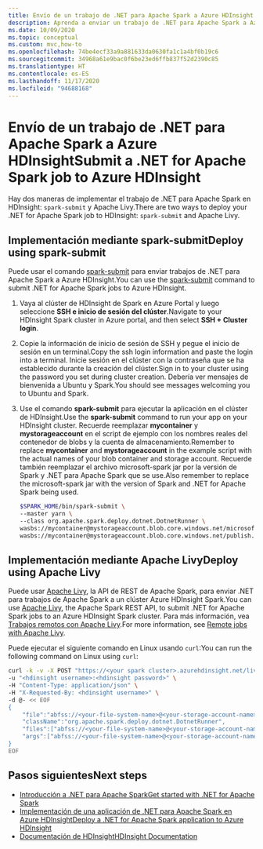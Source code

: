 ```yaml
---
title: Envío de un trabajo de .NET para Apache Spark a Azure HDInsight
description: Aprenda a enviar un trabajo de .NET para Apache Spark a Azure HDInsight mediante spark-submit y Apache Livy.
ms.date: 10/09/2020
ms.topic: conceptual
ms.custom: mvc,how-to
ms.openlocfilehash: 74be4ecf33a9a881633da0630fa1c1a4bf0b19c6
ms.sourcegitcommit: 34968a61e9bac0f6be23ed6ffb837f52d2390c85
ms.translationtype: HT
ms.contentlocale: es-ES
ms.lasthandoff: 11/17/2020
ms.locfileid: "94688168"
---
```

# <a name="submit-a-net-for-apache-spark-job-to-azure-hdinsight"></a><span data-ttu-id="d7304-103">Envío de un trabajo de .NET para Apache Spark a Azure HDInsight</span><span class="sxs-lookup"><span data-stu-id="d7304-103">Submit a .NET for Apache Spark job to Azure HDInsight</span></span>

<span data-ttu-id="d7304-104">Hay dos maneras de implementar el trabajo de .NET para Apache Spark en HDInsight: `spark-submit` y Apache Livy.</span><span class="sxs-lookup"><span data-stu-id="d7304-104">There are two ways to deploy your .NET for Apache Spark job to HDInsight: `spark-submit` and Apache Livy.</span></span>

## <a name="deploy-using-spark-submit"></a><span data-ttu-id="d7304-105">Implementación mediante spark-submit</span><span class="sxs-lookup"><span data-stu-id="d7304-105">Deploy using spark-submit</span></span>

<span data-ttu-id="d7304-106">Puede usar el comando [spark-submit](https://spark.apache.org/docs/latest/submitting-applications.html) para enviar trabajos de .NET para Apache Spark a Azure HDInsight.</span><span class="sxs-lookup"><span data-stu-id="d7304-106">You can use the [spark-submit](https://spark.apache.org/docs/latest/submitting-applications.html) command to submit .NET for Apache Spark jobs to Azure HDInsight.</span></span>

1. <span data-ttu-id="d7304-107">Vaya al clúster de HDInsight de Spark en Azure Portal y luego seleccione **SSH e inicio de sesión del clúster**.</span><span class="sxs-lookup"><span data-stu-id="d7304-107">Navigate to your HDInsight Spark cluster in Azure portal, and then select **SSH + Cluster login**.</span></span>

2. <span data-ttu-id="d7304-108">Copie la información de inicio de sesión de SSH y pegue el inicio de sesión en un terminal.</span><span class="sxs-lookup"><span data-stu-id="d7304-108">Copy the ssh login information and paste the login into a terminal.</span></span> <span data-ttu-id="d7304-109">Inicie sesión en el clúster con la contraseña que se ha establecido durante la creación del clúster.</span><span class="sxs-lookup"><span data-stu-id="d7304-109">Sign in to your cluster using the password you set during cluster creation.</span></span> <span data-ttu-id="d7304-110">Debería ver mensajes de bienvenida a Ubuntu y Spark.</span><span class="sxs-lookup"><span data-stu-id="d7304-110">You should see messages welcoming you to Ubuntu and Spark.</span></span>

3. <span data-ttu-id="d7304-111">Use el comando **spark-submit** para ejecutar la aplicación en el clúster de HDInsight.</span><span class="sxs-lookup"><span data-stu-id="d7304-111">Use the **spark-submit** command to run your app on your HDInsight cluster.</span></span> <span data-ttu-id="d7304-112">Recuerde reemplazar **mycontainer** y **mystorageaccount** en el script de ejemplo con los nombres reales del contenedor de blobs y la cuenta de almacenamiento.</span><span class="sxs-lookup"><span data-stu-id="d7304-112">Remember to replace **mycontainer** and **mystorageaccount** in the example script with the actual names of your blob container and storage account.</span></span> <span data-ttu-id="d7304-113">Recuerde también reemplazar el archivo microsoft-spark jar por la versión de Spark y .NET para Apache Spark que se use.</span><span class="sxs-lookup"><span data-stu-id="d7304-113">Also remember to replace the microsoft-spark jar with the version of Spark and .NET for Apache Spark being used.</span></span>

   ```bash
   $SPARK_HOME/bin/spark-submit \
   --master yarn \
   --class org.apache.spark.deploy.dotnet.DotnetRunner \
   wasbs://mycontainer@mystorageaccount.blob.core.windows.net/microsoft-spark-<spark_majorversion-spark_minorversion>_<scala_majorversion.scala_minorversion>-<spark_dotnet_version>.jar \
   wasbs://mycontainer@mystorageaccount.blob.core.windows.net/publish.zip mySparkApp
   ```

## <a name="deploy-using-apache-livy"></a><span data-ttu-id="d7304-114">Implementación mediante Apache Livy</span><span class="sxs-lookup"><span data-stu-id="d7304-114">Deploy using Apache Livy</span></span>

<span data-ttu-id="d7304-115">Puede usar [Apache Livy](https://livy.incubator.apache.org/), la API de REST de Apache Spark, para enviar .NET para trabajos de Apache Spark a un clúster Azure HDInsight Spark.</span><span class="sxs-lookup"><span data-stu-id="d7304-115">You can use [Apache Livy](https://livy.incubator.apache.org/), the Apache Spark REST API, to submit .NET for Apache Spark jobs to an Azure HDInsight Spark cluster.</span></span> <span data-ttu-id="d7304-116">Para más información, vea [Trabajos remotos con Apache Livy](/azure/hdinsight/spark/apache-spark-livy-rest-interface).</span><span class="sxs-lookup"><span data-stu-id="d7304-116">For more information, see [Remote jobs with Apache Livy](/azure/hdinsight/spark/apache-spark-livy-rest-interface).</span></span>

<span data-ttu-id="d7304-117">Puede ejecutar el siguiente comando en Linux usando `curl`:</span><span class="sxs-lookup"><span data-stu-id="d7304-117">You can run the following command on Linux using `curl`:</span></span>

```bash
curl -k -v -X POST "https://<your spark cluster>.azurehdinsight.net/livy/batches" \
-u "<hdinsight username>:<hdinsight password>" \
-H "Content-Type: application/json" \
-H "X-Requested-By: <hdinsight username>" \
-d @- << EOF
{
    "file":"abfss://<your-file-system-name>@<your-storage-account-name>.dfs.core.windows.net/<some dir>/microsoft-spark-<spark_majorversion-spark_minorversion>_<scala_majorversion.scala_minorversion>-<spark_dotnet_version>.jar",
    "className":"org.apache.spark.deploy.dotnet.DotnetRunner",
    "files":["abfss://<your-file-system-name>@<your-storage-account-name>.dfs.core.windows.net/<some dir>/<udf assembly>", "abfss://<your-file-system-name>@<your-storage-account-name>.dfs.core.windows.net/<some dir>/<file>"],
    "args":["abfss://<your-file-system-name>@<your-storage-account-name>.dfs.core.windows.net/<some dir>/<your app>.zip","<your app>","<app arg 1>","<app arg 2>,"...","<app arg n>"]
}
EOF
```

## <a name="next-steps"></a><span data-ttu-id="d7304-118">Pasos siguientes</span><span class="sxs-lookup"><span data-stu-id="d7304-118">Next steps</span></span>

* [<span data-ttu-id="d7304-119">Introducción a .NET para Apache Spark</span><span class="sxs-lookup"><span data-stu-id="d7304-119">Get started with .NET for Apache Spark</span></span>](../tutorials/get-started.md)
* [<span data-ttu-id="d7304-120">Implementación de una aplicación de .NET para Apache Spark en Azure HDInsight</span><span class="sxs-lookup"><span data-stu-id="d7304-120">Deploy a .NET for Apache Spark application to Azure HDInsight</span></span>](../tutorials/hdinsight-deployment.md)
* [<span data-ttu-id="d7304-121">Documentación de HDInsight</span><span class="sxs-lookup"><span data-stu-id="d7304-121">HDInsight Documentation</span></span>](/azure/hdinsight/)
